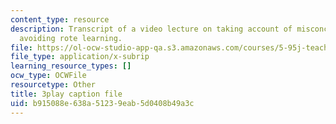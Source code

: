 ```yaml
---
content_type: resource
description: Transcript of a video lecture on taking account of misconceptions and
  avoiding rote learning.
file: https://ol-ocw-studio-app-qa.s3.amazonaws.com/courses/5-95j-teaching-college-level-science-and-engineering-spring-2009/b915088e638a51239eab5d0408b49a3c_etbY4_d3peg.vtt
file_type: application/x-subrip
learning_resource_types: []
ocw_type: OCWFile
resourcetype: Other
title: 3play caption file
uid: b915088e-638a-5123-9eab-5d0408b49a3c
---
```

